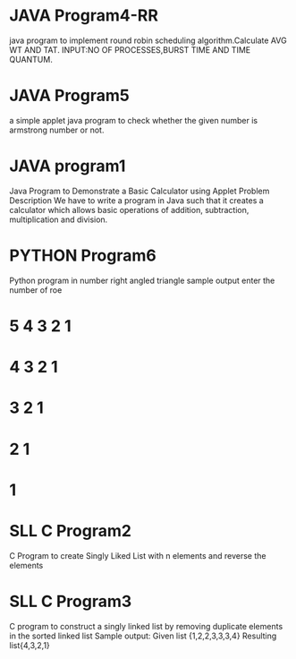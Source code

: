 # JAVA Program4-RR
java program to implement round robin scheduling algorithm.Calculate AVG WT AND TAT.
INPUT:NO OF PROCESSES,BURST TIME AND TIME QUANTUM.
# JAVA Program5
a simple applet java program to check whether the given number is armstrong number or not.
# JAVA program1
Java Program to Demonstrate a Basic Calculator using Applet
Problem Description
We have to write a program in Java such that it creates a calculator which allows basic operations of addition, subtraction, multiplication and division.
# PYTHON Program6
Python program in number right angled triangle
sample output
enter the number of roe
# 5 4 3 2 1
# 4 3 2 1
# 3 2 1
# 2 1
# 1
# SLL C Program2
C Program to create Singly Liked List with n elements and reverse the elements
# SLL C Program3
C program to construct a singly linked list by removing duplicate elements in the sorted linked list
Sample output:
Given list {1,2,2,3,3,3,4}
Resulting list{4,3,2,1}
